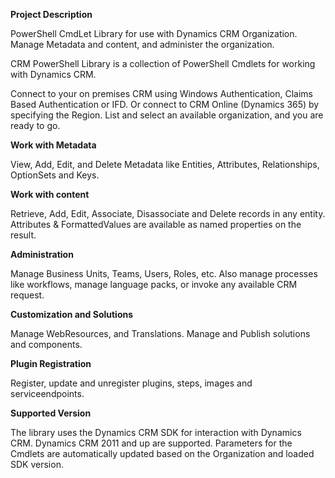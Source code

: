 **Project Description**

PowerShell CmdLet Library for use with Dynamics CRM Organization.
Manage Metadata and content, and administer the organization. 


CRM PowerShell Library is a collection of PowerShell Cmdlets for working with Dynamics CRM. 

Connect to your on premises CRM using Windows Authentication, Claims Based Authentication or IFD. Or connect to CRM Online (Dynamics 365) by specifying the Region. List and select an available organization, and you are ready to go.

**Work with Metadata**

View, Add, Edit, and Delete Metadata like Entities, Attributes, Relationships, OptionSets and Keys.

**Work with content**

Retrieve, Add, Edit, Associate, Disassociate and Delete records in any entity. Attributes & FormattedValues are available as named properties on the result.

**Administration**

Manage Business Units, Teams, Users, Roles, etc. Also manage processes like workflows, manage language packs, or invoke any available CRM request.

**Customization and Solutions**

Manage WebResources, and Translations. Manage and Publish solutions and components.

**Plugin Registration**

Register, update and unregister plugins, steps, images and serviceendpoints.

**Supported Version**

The library uses the Dynamics CRM SDK for interaction with Dynamics CRM. Dynamics CRM 2011 and up are supported.
Parameters for the Cmdlets are automatically updated based on the Organization and loaded SDK version.
